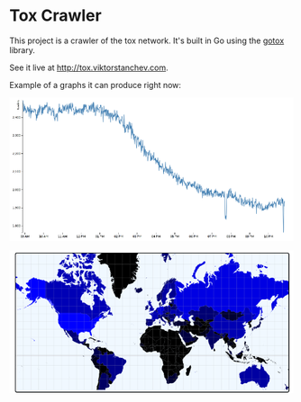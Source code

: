 # Tox Crawler

This project is a crawler of the tox network. It's built in Go using the [gotox](https://github.com/vikstrous/gotox) library.

See it live at http://tox.viktorstanchev.com.

Example of a graphs it can produce right now:

![screenshot](https://raw.githubusercontent.com/vikstrous/tox-crawler/master/screenshot.png)

![screenshot](https://raw.githubusercontent.com/vikstrous/tox-crawler/master/screenshot2.png)
